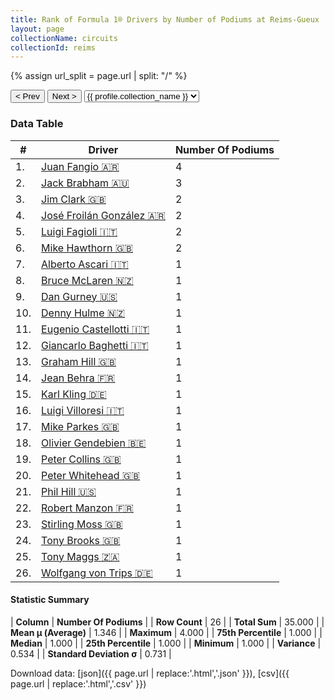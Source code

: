 ```yaml
---
title: Rank of Formula 1® Drivers by Number of Podiums at Reims-Gueux
layout: page
collectionName: circuits
collectionId: reims
---
```


{% assign url_split = page.url | split: "/" %}
<div id="collection-navigation">
<button onclick="selector.options[selector.selectedIndex-1].value && (window.location = selector.options[selector.selectedIndex-1].value);">&lt; Prev</button>
<button onclick="selector.options[selector.selectedIndex+1].value && (window.location = selector.options[selector.selectedIndex+1].value);">Next &gt;</button>
<select id="selector" onchange="this.options[this.selectedIndex].value && (window.location = this.options[this.selectedIndex].value);">
  {% for collectionId in site.data[page.collectionName].refs %}
    {% if collectionId == page.collectionId %}
      {% assign selected = "selected" %}
    {% else %}
      {% assign selected = "" %}
    {% endif %}
    {% assign profile = site.data[page.collectionName][collectionId].profile %}
    <option value="/f1/{{ page.collectionName }}/{{ collectionId }}/{{ url_split[4] }}" {{ selected }}>{{ profile.collection_name }}</option>
  {% endfor %}
</select>
</div>

<canvas id="chart" width="400" height="180"></canvas>
<script>
var data = {
  "labels" : [
    "Juan Fangio",
    "Jack Brabham",
    "Jim Clark",
    "José Froilán González",
    "Luigi Fagioli",
    "Mike Hawthorn",
    "Alberto Ascari",
    "Bruce McLaren",
    "Dan Gurney",
    "Denny Hulme",
    "Eugenio Castellotti",
    "Giancarlo Baghetti",
    "Graham Hill",
    "Jean Behra",
    "Karl Kling",
    "Luigi Villoresi",
    "Mike Parkes",
    "Olivier Gendebien",
    "Peter Collins",
    "Peter Whitehead",
    "Phil Hill",
    "Robert Manzon",
    "Stirling Moss",
    "Tony Brooks",
    "Tony Maggs",
    "Wolfgang von Trips"
  ],
  "datasets" : [
    {
      "label" : "Number Of Podiums",
      "data" : [
        4,
        3,
        2,
        2,
        2,
        2,
        1,
        1,
        1,
        1,
        1,
        1,
        1,
        1,
        1,
        1,
        1,
        1,
        1,
        1,
        1,
        1,
        1,
        1,
        1,
        1
      ],
      "borderColor" : [
        "#1D181E",
        "#1D181E",
        "#1D181E",
        "#1D181E",
        "#1D181E",
        "#1D181E",
        "#1D181E",
        "#1D181E",
        "#1D181E",
        "#1D181E",
        "#1D181E",
        "#1D181E",
        "#1D181E",
        "#1D181E",
        "#1D181E",
        "#1D181E",
        "#1D181E",
        "#1D181E",
        "#1D181E",
        "#1D181E",
        "#1D181E",
        "#1D181E",
        "#1D181E",
        "#1D181E",
        "#1D181E",
        "#1D181E"
      ],
      "borderWidth" : 1,
      "backgroundColor" : [
        "#9C8E8D",
        "#9C8E8D",
        "#9C8E8D",
        "#9C8E8D",
        "#9C8E8D",
        "#9C8E8D",
        "#9C8E8D",
        "#9C8E8D",
        "#9C8E8D",
        "#9C8E8D",
        "#9C8E8D",
        "#9C8E8D",
        "#9C8E8D",
        "#9C8E8D",
        "#9C8E8D",
        "#9C8E8D",
        "#9C8E8D",
        "#9C8E8D",
        "#9C8E8D",
        "#9C8E8D",
        "#9C8E8D",
        "#9C8E8D",
        "#9C8E8D",
        "#9C8E8D",
        "#9C8E8D",
        "#9C8E8D"
      ]
    }
  ]
};
var options = {
  legend: {
    display: false
  },
  scales: {
    xAxes: [{
      ticks: {
        beginAtZero: true,
        maxRotation: 180,
        display: window.innerWidth > 800
      }
    }],
    yAxes: [{
      ticks: {
        beginAtZero: true
      }
    }]
  },
  onResize: function(chart, size) {
    chart.options.scales.xAxes[0].ticks.display = size.width > 800;
  }
};
var chart = new Chart("chart", {
    data: data,
    type: 'bar',
    options: options
});
</script>



### Data Table

| # | Driver | Number Of Podiums |
|--|--|--|
| 1. | [Juan Fangio 🇦🇷](/f1/drivers/fangio) | 4 |
| 2. | [Jack Brabham 🇦🇺](/f1/drivers/jack_brabham) | 3 |
| 3. | [Jim Clark 🇬🇧](/f1/drivers/clark) | 2 |
| 4. | [José Froilán González 🇦🇷](/f1/drivers/gonzalez) | 2 |
| 5. | [Luigi Fagioli 🇮🇹](/f1/drivers/fagioli) | 2 |
| 6. | [Mike Hawthorn 🇬🇧](/f1/drivers/hawthorn) | 2 |
| 7. | [Alberto Ascari 🇮🇹](/f1/drivers/ascari) | 1 |
| 8. | [Bruce McLaren 🇳🇿](/f1/drivers/mclaren) | 1 |
| 9. | [Dan Gurney 🇺🇸](/f1/drivers/gurney) | 1 |
| 10. | [Denny Hulme 🇳🇿](/f1/drivers/hulme) | 1 |
| 11. | [Eugenio Castellotti 🇮🇹](/f1/drivers/castellotti) | 1 |
| 12. | [Giancarlo Baghetti 🇮🇹](/f1/drivers/baghetti) | 1 |
| 13. | [Graham Hill 🇬🇧](/f1/drivers/hill) | 1 |
| 14. | [Jean Behra 🇫🇷](/f1/drivers/behra) | 1 |
| 15. | [Karl Kling 🇩🇪](/f1/drivers/kling) | 1 |
| 16. | [Luigi Villoresi 🇮🇹](/f1/drivers/villoresi) | 1 |
| 17. | [Mike Parkes 🇬🇧](/f1/drivers/parkes) | 1 |
| 18. | [Olivier Gendebien 🇧🇪](/f1/drivers/gendebien) | 1 |
| 19. | [Peter Collins 🇬🇧](/f1/drivers/collins) | 1 |
| 20. | [Peter Whitehead 🇬🇧](/f1/drivers/whitehead) | 1 |
| 21. | [Phil Hill 🇺🇸](/f1/drivers/phil_hill) | 1 |
| 22. | [Robert Manzon 🇫🇷](/f1/drivers/manzon) | 1 |
| 23. | [Stirling Moss 🇬🇧](/f1/drivers/moss) | 1 |
| 24. | [Tony Brooks 🇬🇧](/f1/drivers/brooks) | 1 |
| 25. | [Tony Maggs 🇿🇦](/f1/drivers/maggs) | 1 |
| 26. | [Wolfgang von Trips 🇩🇪](/f1/drivers/trips) | 1 |

#### Statistic Summary

| **Column** | **Number Of Podiums** |
| **Row Count** | 26 |
| **Total Sum** | 35.000 |
| **Mean μ (Average)** | 1.346 |
| **Maximum** | 4.000 |
| **75th Percentile** | 1.000 |
| **Median** | 1.000 |
| **25th Percentile** | 1.000 |
| **Minimum** | 1.000 |
| **Variance** | 0.534 |
| **Standard Deviation σ** | 0.731 |

Download data: [json]({{ page.url | replace:'.html','.json' }}), [csv]({{ page.url | replace:'.html','.csv' }})
